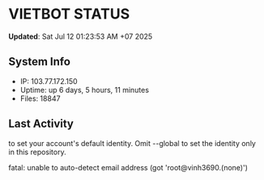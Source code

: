 # VIETBOT STATUS
**Updated**: Sat Jul 12 01:23:53 AM +07 2025

## System Info
- IP: 103.77.172.150
- Uptime: up 6 days, 5 hours, 11 minutes
- Files: 18847

## Last Activity

to set your account's default identity.
Omit --global to set the identity only in this repository.

fatal: unable to auto-detect email address (got 'root@vinh3690.(none)')
